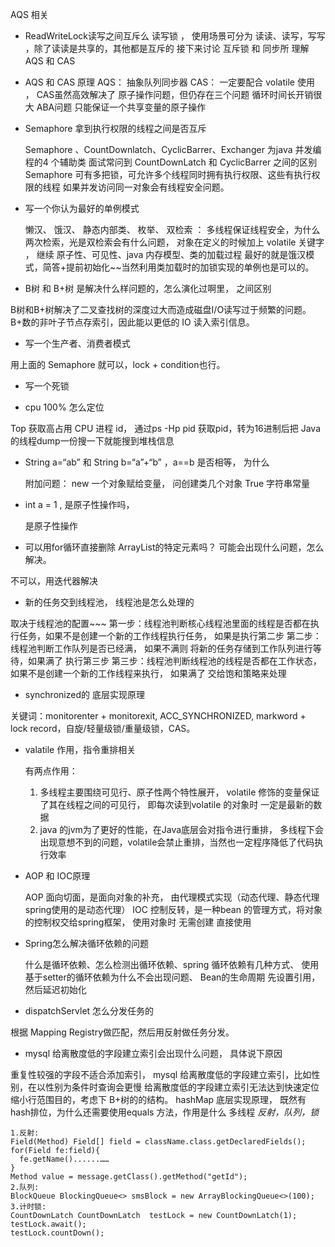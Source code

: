 AQS 相关



* ReadWriteLock读写之间互斥么 读写锁 ， 使用场景可分为 读读、读写，写写 ，除了读读是共享的，其他都是互斥的 接下来讨论 互斥锁 和 同步所 理解 AQS 和 CAS
* AQS 和 CAS 原理 AQS： 抽象队列同步器 CAS： 一定要配合 volatile 使用 ， CAS虽然高效解决了 原子操作问题，但仍存在三个问题 循环时间长开销很大 ABA问题 只能保证一个共享变量的原子操作
* Semaphore 拿到执行权限的线程之间是否互斥

    Semaphore 、CountDownlatch、CyclicBarrer、Exchanger 为java 并发编程的4 个辅助类
    面试常问到 CountDownLatch 和 CyclicBarrer 之间的区别
    Semaphore 可有多把锁，可允许多个线程同时拥有执行权限、这些有执行权限的线程
    如果并发访问同一对象会有线程安全问题。
* 写一个你认为最好的单例模式

    懒汉、
    饿汉、
    静态内部类、
    枚举、
    双检索 ： 多线程保证线程安全，为什么两次检索，光是双检索会有什么问题，
        对象在定义的时候加上 volatile 关键字 ， 继续 原子性、可见性、java 内存模型、类的加载过程
最好的就是饿汉模式，简答+提前初始化~~当然利用类加载时的加锁实现的单例也是可以的。
* B树 和 B+树 是解决什么样问题的，怎么演化过啊里， 之间区别

B树和B+树解决了二叉查找树的深度过大而造成磁盘I/O读写过于频繁的问题。B+数的非叶子节点存索引，因此能以更低的 IO 读入索引信息。
* 写一个生产者、消费者模式

用上面的 Semaphore 就可以，lock + condition也行。
* 写一个死锁


* cpu 100% 怎么定位

Top 获取高占用 CPU 进程 id， 通过ps -Hp pid 获取pid，转为16进制后把 Java 的线程dump一份搜一下就能搜到堆栈信息
* String a=“ab” 和 String b=“a”+“b” ，a==b 是否相等， 为什么

    附加问题： new 一个对象赋给变量， 问创建类几个对象
True 字符串常量
* int a = 1 , 是原子性操作吗，

    是原子性操作
* 可以用for循环直接删除 ArrayList的特定元素吗？ 可能会出现什么问题，怎么解决。

不可以，用迭代器解决
* 新的任务交到线程池， 线程池是怎么处理的

取决于线程池的配置~~~
    第一步：线程池判断核心线程池里面的线程是否都在执行任务，如果不是创建一个新的工作线程执行任务， 如果是执行第二步
    第二步：线程池判断工作队列是否已经满， 如果不满则 将新的任务存储到工作队列进行等待，如果满了 执行第三步
    第三步：线程池判断线程池的线程是否都在工作状态，如果不是创建一个新的工作线程来执行， 如果满了 交给饱和策略来处理
* synchronized的 底层实现原理

关键词：monitorenter + monitorexit, ACC_SYNCHRONIZED, markword + lock record，自旋/轻量级锁/重量级锁，CAS。
* valatile 作用，指令重排相关

    有两点作用：
    1. 多线程主要围绕可见行、原子性两个特性展开， volatile 修饰的变量保证了其在线程之间的可见行， 即每次读到volatile 的对象时 一定是最新的数据
    2. java 的jvm为了更好的性能，在Java底层会对指令进行重排， 多线程下会出现意想不到的问题，volatile会禁止重排，当然也一定程序降低了代码执行效率
* AOP 和 IOC原理

    AOP 面向切面，是面向对象的补充， 由代理模式实现（动态代理、静态代理  spring使用的是动态代理）
    IOC 控制反转，是一种bean 的管理方式，将对象的控制权交给spring框架， 使用对象时 无需创建 直接使用
* Spring怎么解决循环依赖的问题 

    什么是循环依赖、怎么检测出循环依赖、spring 循环依赖有几种方式、 使用基于setter的循环依赖为什么不会出现问题、 Bean的生命周期
 	先设置引用，然后延迟初始化
* dispatchServlet 怎么分发任务的

根据 Mapping Registry做匹配，然后用反射做任务分发。
* mysql 给离散度低的字段建立索引会出现什么问题， 具体说下原因

重复性较强的字段不适合添加索引， mysql 给离散度低的字段建立索引，比如性别，在以性别为条件时查询会更慢
给离散度低的字段建立索引无法达到快速定位缩小行范围目的，考虑下 B+树的的结构。
hashMap 底层实现原理， 既然有hash排位，为什么还需要使用equals 方法，作用是什么
多线程
*反射，队列，锁*

```
1.反射: 
Field(Method) Field[] field = className.class.getDeclaredFields(); 
for(Field fe:field){ 
  fe.getName()......…… 
}
Method value = message.getClass().getMethod("getId"); 
2.队列:
BlockQueue BlockingQueue<> smsBlock = new ArrayBlockingQueue<>(100); 
3.计时锁:  
CountDownLatch CountDownLatch  testLock = new CountDownLatch(1); 
testLock.await(); 
testLock.countDown();
```